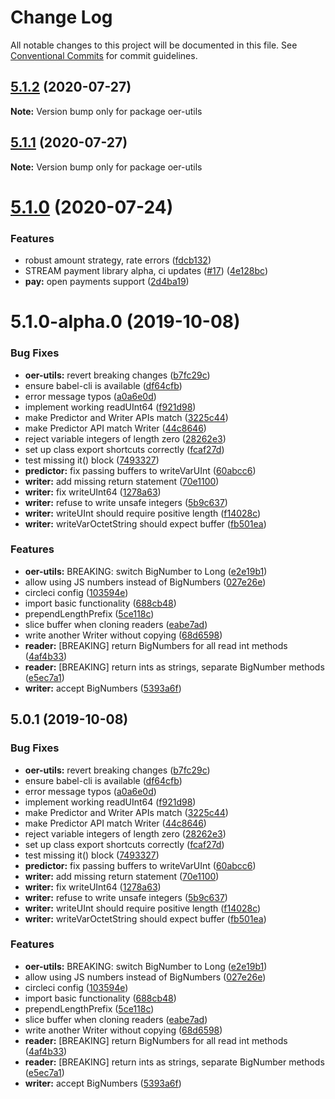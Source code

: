 # Change Log

All notable changes to this project will be documented in this file.
See [Conventional Commits](https://conventionalcommits.org) for commit guidelines.

## [5.1.2](https://github.com/interledgerjs/interledgerjs/compare/oer-utils@5.1.1...oer-utils@5.1.2) (2020-07-27)

**Note:** Version bump only for package oer-utils





## [5.1.1](https://github.com/interledgerjs/interledgerjs/compare/oer-utils@5.1.0...oer-utils@5.1.1) (2020-07-27)

**Note:** Version bump only for package oer-utils





# [5.1.0](https://github.com/interledgerjs/interledgerjs/compare/oer-utils@5.1.0-alpha.0...oer-utils@5.1.0) (2020-07-24)


### Features

* robust amount strategy, rate errors ([fdcb132](https://github.com/interledgerjs/interledgerjs/commit/fdcb1324e5e8285da528b60b5c23098324efb9dc))
* STREAM payment library alpha, ci updates ([#17](https://github.com/interledgerjs/interledgerjs/issues/17)) ([4e128bc](https://github.com/interledgerjs/interledgerjs/commit/4e128bcee372144c1324a73e8b51223a0b133f2e))
* **pay:** open payments support ([2d4ba19](https://github.com/interledgerjs/interledgerjs/commit/2d4ba19275b444e46845a9114537b624d939f5ae))





# 5.1.0-alpha.0 (2019-10-08)


### Bug Fixes

* **oer-utils:** revert breaking changes ([b7fc29c](https://github.com/interledgerjs/interledgerjs/commit/b7fc29c))
* ensure babel-cli is available ([df64cfb](https://github.com/interledgerjs/interledgerjs/commit/df64cfb))
* error message typos ([a0a6e0d](https://github.com/interledgerjs/interledgerjs/commit/a0a6e0d))
* implement working readUInt64 ([f921d98](https://github.com/interledgerjs/interledgerjs/commit/f921d98))
* make Predictor and Writer APIs match ([3225c44](https://github.com/interledgerjs/interledgerjs/commit/3225c44))
* make Predictor API match Writer ([44c8646](https://github.com/interledgerjs/interledgerjs/commit/44c8646))
* reject variable integers of length zero ([28262e3](https://github.com/interledgerjs/interledgerjs/commit/28262e3))
* set up class export shortcuts correctly ([fcaf27d](https://github.com/interledgerjs/interledgerjs/commit/fcaf27d))
* test missing it() block ([7493327](https://github.com/interledgerjs/interledgerjs/commit/7493327))
* **predictor:** fix passing buffers to writeVarUInt ([60abcc6](https://github.com/interledgerjs/interledgerjs/commit/60abcc6))
* **writer:** add missing return statement ([70e1100](https://github.com/interledgerjs/interledgerjs/commit/70e1100))
* **writer:** fix writeUInt64 ([1278a63](https://github.com/interledgerjs/interledgerjs/commit/1278a63))
* **writer:** refuse to write unsafe integers ([5b9c637](https://github.com/interledgerjs/interledgerjs/commit/5b9c637))
* **writer:** writeUInt should require positive length ([f14028c](https://github.com/interledgerjs/interledgerjs/commit/f14028c))
* **writer:** writeVarOctetString should expect buffer ([fb501ea](https://github.com/interledgerjs/interledgerjs/commit/fb501ea))


### Features

* **oer-utils:** BREAKING: switch BigNumber to Long ([e2e19b1](https://github.com/interledgerjs/interledgerjs/commit/e2e19b1))
* allow using JS numbers instead of BigNumbers ([027e26e](https://github.com/interledgerjs/interledgerjs/commit/027e26e))
* circleci config ([103594e](https://github.com/interledgerjs/interledgerjs/commit/103594e))
* import basic functionality ([688cb48](https://github.com/interledgerjs/interledgerjs/commit/688cb48))
* prependLengthPrefix ([5ce118c](https://github.com/interledgerjs/interledgerjs/commit/5ce118c))
* slice buffer when cloning readers ([eabe7ad](https://github.com/interledgerjs/interledgerjs/commit/eabe7ad))
* write another Writer without copying ([68d6598](https://github.com/interledgerjs/interledgerjs/commit/68d6598))
* **reader:** [BREAKING] return BigNumbers for all read int methods ([4af4b33](https://github.com/interledgerjs/interledgerjs/commit/4af4b33))
* **reader:** [BREAKING] return ints as strings, separate BigNumber methods ([e5ec7a1](https://github.com/interledgerjs/interledgerjs/commit/e5ec7a1))
* **writer:** accept BigNumbers ([5393a6f](https://github.com/interledgerjs/interledgerjs/commit/5393a6f))





## 5.0.1 (2019-10-08)


### Bug Fixes

* **oer-utils:** revert breaking changes ([b7fc29c](https://github.com/interledgerjs/interledgerjs/commit/b7fc29c))
* ensure babel-cli is available ([df64cfb](https://github.com/interledgerjs/interledgerjs/commit/df64cfb))
* error message typos ([a0a6e0d](https://github.com/interledgerjs/interledgerjs/commit/a0a6e0d))
* implement working readUInt64 ([f921d98](https://github.com/interledgerjs/interledgerjs/commit/f921d98))
* make Predictor and Writer APIs match ([3225c44](https://github.com/interledgerjs/interledgerjs/commit/3225c44))
* make Predictor API match Writer ([44c8646](https://github.com/interledgerjs/interledgerjs/commit/44c8646))
* reject variable integers of length zero ([28262e3](https://github.com/interledgerjs/interledgerjs/commit/28262e3))
* set up class export shortcuts correctly ([fcaf27d](https://github.com/interledgerjs/interledgerjs/commit/fcaf27d))
* test missing it() block ([7493327](https://github.com/interledgerjs/interledgerjs/commit/7493327))
* **predictor:** fix passing buffers to writeVarUInt ([60abcc6](https://github.com/interledgerjs/interledgerjs/commit/60abcc6))
* **writer:** add missing return statement ([70e1100](https://github.com/interledgerjs/interledgerjs/commit/70e1100))
* **writer:** fix writeUInt64 ([1278a63](https://github.com/interledgerjs/interledgerjs/commit/1278a63))
* **writer:** refuse to write unsafe integers ([5b9c637](https://github.com/interledgerjs/interledgerjs/commit/5b9c637))
* **writer:** writeUInt should require positive length ([f14028c](https://github.com/interledgerjs/interledgerjs/commit/f14028c))
* **writer:** writeVarOctetString should expect buffer ([fb501ea](https://github.com/interledgerjs/interledgerjs/commit/fb501ea))


### Features

* **oer-utils:** BREAKING: switch BigNumber to Long ([e2e19b1](https://github.com/interledgerjs/interledgerjs/commit/e2e19b1))
* allow using JS numbers instead of BigNumbers ([027e26e](https://github.com/interledgerjs/interledgerjs/commit/027e26e))
* circleci config ([103594e](https://github.com/interledgerjs/interledgerjs/commit/103594e))
* import basic functionality ([688cb48](https://github.com/interledgerjs/interledgerjs/commit/688cb48))
* prependLengthPrefix ([5ce118c](https://github.com/interledgerjs/interledgerjs/commit/5ce118c))
* slice buffer when cloning readers ([eabe7ad](https://github.com/interledgerjs/interledgerjs/commit/eabe7ad))
* write another Writer without copying ([68d6598](https://github.com/interledgerjs/interledgerjs/commit/68d6598))
* **reader:** [BREAKING] return BigNumbers for all read int methods ([4af4b33](https://github.com/interledgerjs/interledgerjs/commit/4af4b33))
* **reader:** [BREAKING] return ints as strings, separate BigNumber methods ([e5ec7a1](https://github.com/interledgerjs/interledgerjs/commit/e5ec7a1))
* **writer:** accept BigNumbers ([5393a6f](https://github.com/interledgerjs/interledgerjs/commit/5393a6f))
